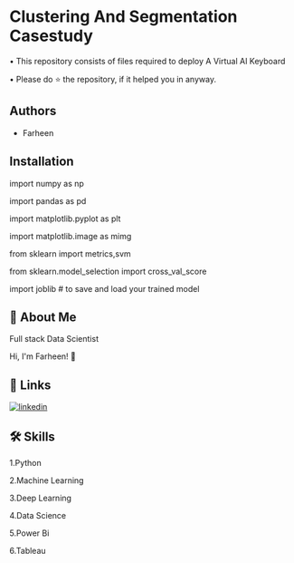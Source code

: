 
# Clustering And Segmentation Casestudy

• This repository consists of files required to deploy A Virtual AI Keyboard

• Please do ⭐ the repository, if it helped you in anyway.
## Authors

- Farheen


## Installation
import numpy as np

import pandas as pd 

import matplotlib.pyplot as plt

import matplotlib.image as mimg

from sklearn import metrics,svm

from sklearn.model_selection import cross_val_score

import joblib # to save and load your trained model 







## 🚀 About Me
Full stack Data Scientist

Hi, I'm Farheen! 👋


## 🔗 Links
[![linkedin](https://img.shields.io/badge/linkedin-0A66C2?style=for-the-badge&logo=linkedin&logoColor=white)](https://www.linkedin.com/in/farheen-shaukat-83a7b9b6)


## 🛠 Skills
1.Python

2.Machine Learning

3.Deep Learning

4.Data Science

5.Power Bi

6.Tableau

